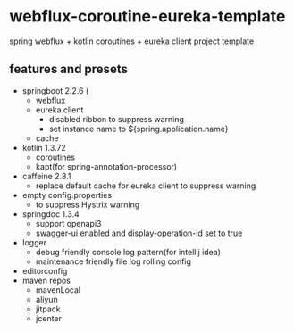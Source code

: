 # webflux-coroutine-eureka-template
spring webflux + kotlin coroutines + eureka client project template

## features and presets
- springboot 2.2.6 (
  - webflux
  - eureka client
    - disabled ribbon to suppress warning  
    - set instance name to ${spring.application.name}
  - cache
- kotlin 1.3.72 
  - coroutines
  - kapt(for spring-annotation-processor)
- caffeine 2.8.1
  - replace default cache for eureka client to suppress warning
- empty config.properties
  - to suppress Hystrix warning
- springdoc 1.3.4 
  - support openapi3
  - swagger-ui enabled and display-operation-id set to true
- logger
  - debug friendly console log pattern(for intellij idea)
  - maintenance friendly file log rolling config
- editorconfig
- maven repos
  - mavenLocal
  - aliyun
  - jitpack
  - jcenter